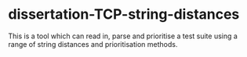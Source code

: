 # dissertation-TCP-string-distances
This is a tool which can read in, parse and prioritise a test suite using a range of string distances and prioritisation methods.
